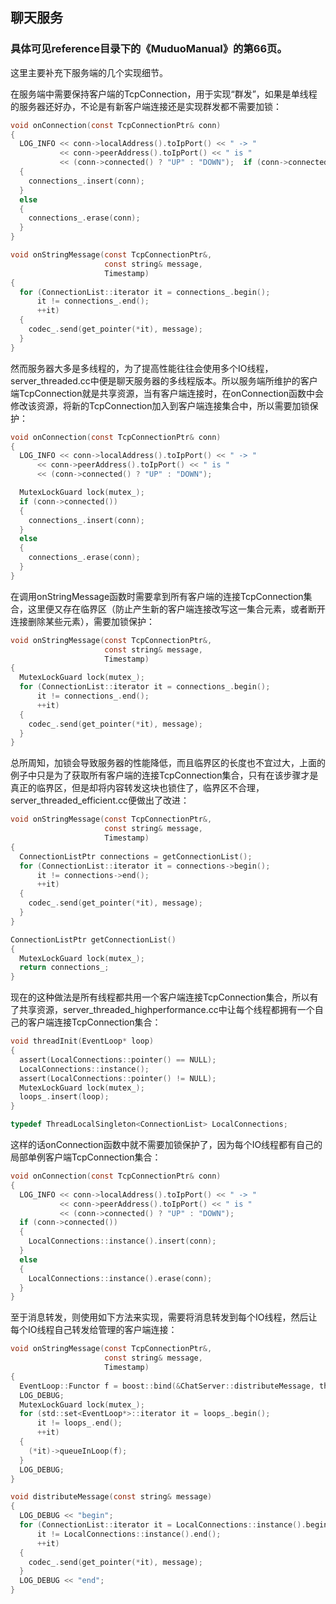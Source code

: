 ## 聊天服务

### 具体可见reference目录下的《MuduoManual》的第66页。

这里主要补充下服务端的几个实现细节。

在服务端中需要保持客户端的TcpConnection，用于实现“群发”，如果是单线程的服务器还好办，不论是有新客户端连接还是实现群发都不需要加锁：
```c
void onConnection(const TcpConnectionPtr& conn)
{
  LOG_INFO << conn->localAddress().toIpPort() << " -> "
           << conn->peerAddress().toIpPort() << " is "
           << (conn->connected() ? "UP" : "DOWN");  if (conn->connected())
  {
    connections_.insert(conn);
  }
  else
  {
    connections_.erase(conn);
  }
}

void onStringMessage(const TcpConnectionPtr&,
                     const string& message,
                     Timestamp)
{
  for (ConnectionList::iterator it = connections_.begin();
      it != connections_.end();
      ++it)
  {
    codec_.send(get_pointer(*it), message);
  }
}
```
然而服务器大多是多线程的，为了提高性能往往会使用多个IO线程，server_threaded.cc中便是聊天服务器的多线程版本。所以服务端所维护的客户端TcpConnection就是共享资源，当有客户端连接时，在onConnection函数中会修改该资源，将新的TcpConnection加入到客户端连接集合中，所以需要加锁保护：
```c
void onConnection(const TcpConnectionPtr& conn)
{
  LOG_INFO << conn->localAddress().toIpPort() << " -> "
      << conn->peerAddress().toIpPort() << " is "
      << (conn->connected() ? "UP" : "DOWN");

  MutexLockGuard lock(mutex_);
  if (conn->connected())
  {
    connections_.insert(conn);
  }
  else
  {
    connections_.erase(conn);
  }
}
```
在调用onStringMessage函数时需要拿到所有客户端的连接TcpConnection集合，这里便又存在临界区（防止产生新的客户端连接改写这一集合元素，或者断开连接删除某些元素），需要加锁保护：
```c
void onStringMessage(const TcpConnectionPtr&,
                     const string& message,
                     Timestamp)
{
  MutexLockGuard lock(mutex_);
  for (ConnectionList::iterator it = connections_.begin();
      it != connections_.end();
      ++it)
  {
    codec_.send(get_pointer(*it), message);
  }
}
```
总所周知，加锁会导致服务器的性能降低，而且临界区的长度也不宜过大，上面的例子中只是为了获取所有客户端的连接TcpConnection集合，只有在该步骤才是真正的临界区，但是却将内容转发这块也锁住了，临界区不合理，server_threaded_efficient.cc便做出了改进：
```c
void onStringMessage(const TcpConnectionPtr&,
                     const string& message,
                     Timestamp)
{
  ConnectionListPtr connections = getConnectionList();
  for (ConnectionList::iterator it = connections->begin();
      it != connections->end();
      ++it)
  {
    codec_.send(get_pointer(*it), message);
  }
}

ConnectionListPtr getConnectionList()
{
  MutexLockGuard lock(mutex_);
  return connections_;
}
```
现在的这种做法是所有线程都共用一个客户端连接TcpConnection集合，所以有了共享资源，server_threaded_highperformance.cc中让每个线程都拥有一个自己的客户端连接TcpConnection集合：
```c
void threadInit(EventLoop* loop)
{
  assert(LocalConnections::pointer() == NULL);
  LocalConnections::instance();
  assert(LocalConnections::pointer() != NULL);
  MutexLockGuard lock(mutex_);
  loops_.insert(loop);
}

typedef ThreadLocalSingleton<ConnectionList> LocalConnections;
```
这样的话onConnection函数中就不需要加锁保护了，因为每个IO线程都有自己的局部单例客户端TcpConnection集合：
```c
void onConnection(const TcpConnectionPtr& conn)
{
  LOG_INFO << conn->localAddress().toIpPort() << " -> "
           << conn->peerAddress().toIpPort() << " is "
           << (conn->connected() ? "UP" : "DOWN");
  if (conn->connected())
  {
    LocalConnections::instance().insert(conn);
  }
  else
  {
    LocalConnections::instance().erase(conn);
  }
}
```
至于消息转发，则使用如下方法来实现，需要将消息转发到每个IO线程，然后让每个IO线程自己转发给管理的客户端连接：
```c
void onStringMessage(const TcpConnectionPtr&,
                     const string& message,
                     Timestamp)
{
  EventLoop::Functor f = boost::bind(&ChatServer::distributeMessage, this, message);
  LOG_DEBUG;
  MutexLockGuard lock(mutex_);
  for (std::set<EventLoop*>::iterator it = loops_.begin();
      it != loops_.end();
      ++it)
  {
    (*it)->queueInLoop(f);
  }
  LOG_DEBUG;
}

void distributeMessage(const string& message)
{
  LOG_DEBUG << "begin";
  for (ConnectionList::iterator it = LocalConnections::instance().begin();
      it != LocalConnections::instance().end();
      ++it)
  {
    codec_.send(get_pointer(*it), message);
  }
  LOG_DEBUG << "end";
}
```